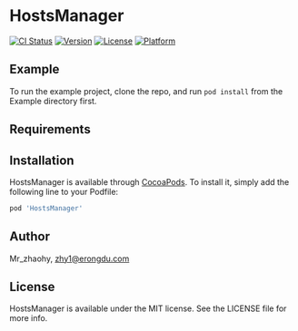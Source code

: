 # HostsManager

[![CI Status](http://img.shields.io/travis/Mr_zhaohy/HostsManager.svg?style=flat)](https://travis-ci.org/Mr_zhaohy/HostsManager)
[![Version](https://img.shields.io/cocoapods/v/HostsManager.svg?style=flat)](http://cocoapods.org/pods/HostsManager)
[![License](https://img.shields.io/cocoapods/l/HostsManager.svg?style=flat)](http://cocoapods.org/pods/HostsManager)
[![Platform](https://img.shields.io/cocoapods/p/HostsManager.svg?style=flat)](http://cocoapods.org/pods/HostsManager)

## Example

To run the example project, clone the repo, and run `pod install` from the Example directory first.

## Requirements

## Installation

HostsManager is available through [CocoaPods](http://cocoapods.org). To install
it, simply add the following line to your Podfile:

```ruby
pod 'HostsManager'
```

## Author

Mr_zhaohy, zhy1@erongdu.com

## License

HostsManager is available under the MIT license. See the LICENSE file for more info.
